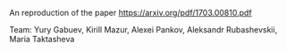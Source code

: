 An reproduction of the paper https://arxiv.org/pdf/1703.00810.pdf

Team:
Yury Gabuev, Kirill Mazur, Alexei Pankov, 
Aleksandr Rubashevskii, Maria Taktasheva
